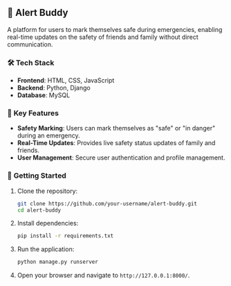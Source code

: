 ## 🚨 **Alert Buddy**  

A platform for users to mark themselves safe during emergencies, enabling real-time updates on the safety of friends and family without direct communication.  

### 🛠️ **Tech Stack**  
- **Frontend**: HTML, CSS, JavaScript  
- **Backend**: Python, Django  
- **Database**: MySQL  

### 🌟 **Key Features**  
- **Safety Marking**: Users can mark themselves as "safe" or "in danger" during an emergency.  
- **Real-Time Updates**: Provides live safety status updates of family and friends.  
- **User Management**: Secure user authentication and profile management.  

### 🚀 **Getting Started**  
1. Clone the repository:  
   ```bash
   git clone https://github.com/your-username/alert-buddy.git
   cd alert-buddy
   ```  
2. Install dependencies:  
   ```bash
   pip install -r requirements.txt
   ```  
3. Run the application:  
   ```bash
   python manage.py runserver
   ```  
4. Open your browser and navigate to `http://127.0.0.1:8000/`.  
